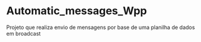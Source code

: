 # Automatic_messages_Wpp
Projeto que realiza envio de mensagens por base de uma planilha de dados em broadcast
